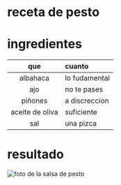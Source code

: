# receta de pesto

# ingredientes

|que|cuanto|
|:-:|:-|
|albahaca|lo fudamental|
|ajo|no te pases|
|piñones|a discreccion|
|aceite de oliva|suficiente|
|sal|una pizca|

# resultado

![foto de la salsa de pesto]()
